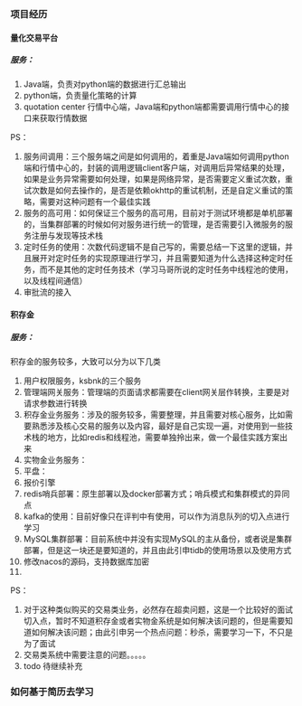 ### 项目经历

#### 量化交易平台

##### 服务：

1. Java端，负责对python端的数据进行汇总输出
2. python端，负责量化策略的计算
3. quotation center 行情中心端，Java端和python端都需要调用行情中心的接口来获取行情数据

PS：

1. 服务间调用：三个服务端之间是如何调用的，着重是Java端如何调用python端和行情中心的，封装的调用逻辑client客户端，对调用后异常结果的处理，如果是业务异常需要如何处理，如果是网络异常，是否需要定义重试次数，重试次数是如何去操作的，是否是依赖okhttp的重试机制，还是自定义重试的策略，需要对这种问题有一个最佳实践
2. 服务的高可用：如何保证三个服务的高可用，目前对于测试环境都是单机部署的，当集群部署的时候如何对服务进行统一的管理，是否需要引入微服务的服务注册与发现等技术栈
3. 定时任务的使用：次数代码逻辑不是自己写的，需要总结一下这里的逻辑，并且展开对定时任务的实现原理进行学习，并且需要知道为什么选择这种定时任务，而不是其他的定时任务技术（学习马哥所说的定时任务中线程池的使用，以及线程间通信）
4. 审批流的接入





#### 积存金

##### 服务：

积存金的服务较多，大致可以分为以下几类

1. 用户权限服务，ksbnk的三个服务
2. 管理端网关服务：管理端的页面请求都需要在client网关层作转换，主要是对请求参数进行转换
3. 积存金业务服务：涉及的服务较多，需要整理，并且需要对核心服务，比如需要熟悉涉及核心交易的服务以及内容，最好是自己实现一遍，对使用到一些技术栈的地方，比如redis和线程池，需要单独拎出来，做一个最佳实践方案出来
4. 实物金业务服务：
5. 平盘：
6. 报价引擎
7. redis哨兵部署：原生部署以及docker部署方式；哨兵模式和集群模式的异同点
8. kafka的使用：目前好像只在评判中有使用，可以作为消息队列的切入点进行学习
9. MySQL集群部署：目前系统中并没有实现MySQL的主从备份，或者说是集群部署，但是这一块还是要知道的，并且由此引申tidb的使用场景以及使用方式
10. 修改nacos的源码，支持数据库加密
11. 



PS：

1. 对于这种类似购买的交易类业务，必然存在超卖问题，这是一个比较好的面试切入点，暂时不知道积存金或者实物金系统是如何解决该问题的，但是需要知道如何解决该问题；由此引申另一个热点问题：秒杀，需要学习一下，不只是为了面试
2. 交易类系统中需要注意的问题。。。。。
3. todo 待继续补充





### 如何基于简历去学习






































































































